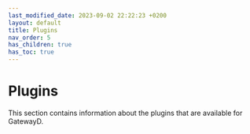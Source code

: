 ```yaml
---
last_modified_date: 2023-09-02 22:22:23 +0200
layout: default
title: Plugins
nav_order: 5
has_children: true
has_toc: true
---
```


# Plugins

This section contains information about the plugins that are available for GatewayD.
